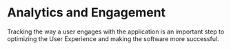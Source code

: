 # Analytics and Engagement

Tracking the way a user engages with the application is an important step to optimizing the User Experience and making the software more successful.

